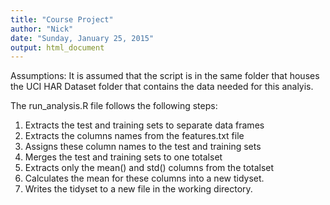 ```yaml
---
title: "Course Project"
author: "Nick"
date: "Sunday, January 25, 2015"
output: html_document
---
```


Assumptions: It is assumed that the script is in the same folder that houses the UCI HAR Dataset folder that contains the data needed for this analyis.

The run_analysis.R file follows the following steps:

1. Extracts the test and training sets to separate data frames
2. Extracts the columns names from the features.txt file
3. Assigns these column names to the test and training sets
4. Merges the test and training sets to one totalset
5. Extracts only the mean() and std() columns from the totalset
6. Calculates the mean for these columns into a new tidyset.
7. Writes the tidyset to a new file in the working directory.
